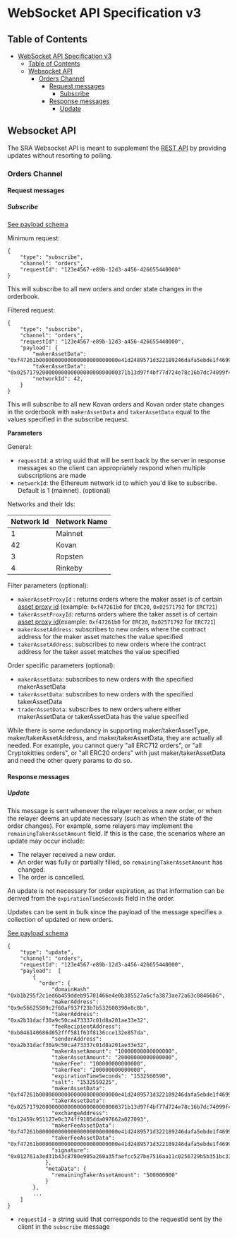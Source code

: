 # WebSocket API Specification v3

## Table of Contents

- [WebSocket API Specification v3](#websocket-api-specification-v3)
    - [Table of Contents](#table-of-contents)
    - [Websocket API](#websocket-api)
        - [Orders Channel](#orders-channel)
            - [Request messages](#request-messages)
                - [Subscribe](#subscribe)
            - [Response messages](#response-messages)
                - [Update](#update)

## Websocket API

The SRA Websocket API is meant to supplement the [REST API](https://github.com/0xProject/standard-relayer-api/blob/master/http/v3.md) by providing updates without resorting to polling.

### Orders Channel

#### Request messages

##### Subscribe

[See payload schema](https://github.com/0xProject/0x-monorepo/blob/development/packages/json-schemas/schemas/relayer_api_orders_channel_subscribe_schema.json#L1)

Minimum request:
```
{
    "type": "subscribe",
    "channel": "orders",
    "requestId": "123e4567-e89b-12d3-a456-426655440000"
}
```
This will subscribe to all new orders and order state changes in the orderbook.

Filtered request:
```
{
    "type": "subscribe",
    "channel": "orders",
    "requestId": "123e4567-e89b-12d3-a456-426655440000",
    "payload": {
        "makerAssetData": "0xf47261b0000000000000000000000000e41d2489571d322189246dafa5ebde1f4699f498",
        "takerAssetData": "0x02571792000000000000000000000000371b13d97f4bf77d724e78c16b7dc74099f40e840000000000000000000000000000000000000000000000000000000000000063",
        "networkId": 42,
    }
}
```
This will subscribe to all new Kovan orders and Kovan order state changes in the orderbook with `makerAssetData` and `takerAssetData` equal to the values specified in the subscribe request.

**Parameters**

General:
*   `requestId`: a string uuid that will be sent back by the server in response messages so the client can appropriately respond when multiple subscriptions are made
*   `networkId`: the Ethereum network id to which you'd like to subscribe. Default is 1 (mainnet). (optional)
   
Networks and their Ids:

| Network Id| Network Name |
| ----------| ------------ |
| 1         | Mainnet      |
| 42        | Kovan        |
| 3         | Ropsten      |
| 4         | Rinkeby      |

Filter parameters (optional): 
*   `makerAssetProxyId` : returns orders where the maker asset is of certain [asset proxy id](https://0xproject.com/docs/0x.js#types-AssetProxyId) (example: `0xf47261b0` for `ERC20`, `0x02571792` for `ERC721`)
*   `takerAssetProxyId`:  returns orders where the taker asset is of certain [asset proxy id](https://0xproject.com/docs/0x.js#types-AssetProxyId)(example: `0xf47261b0` for `ERC20`, `0x02571792` for `ERC721`)
*   `makerAssetAddress`: subscribes to new orders where the contract address for the maker asset matches the value specified
*   `takerAssetAddress`: subscribes to new orders where the contract address for the taker asset matches the value specified

Order specific parameters (optional):
*   `makerAssetData`: subscribes to new orders with the specified makerAssetData
*   `takerAssetData`: subscribes to new orders with the specified takerAssetData
*   `traderAssetData`: subscribes to new orders where either makerAssetData or takerAssetData has the value specified

While there is some redundancy in supporting maker/takerAssetType, maker/takerAssetAddress, and maker/takerAssetData, they are actually all needed. For example, you cannot query "all ERC712 orders", or "all Cryptokitties orders", or "all ERC20 orders" with just maker/takerAssetData and need the other query params to do so.

#### Response messages

##### Update

This message is sent whenever the relayer receives a new order, or when the relayer deems an update necessary (such as when the state of the order changes). For example, some relayers may implement the `remainingTakerAssetAmount` field. If this is the case, the scenarios where an update may occur include:
* The relayer received a new order.
* An order was fully or partially filled, so `remainingTakerAssetAmount` has changed.
* The order is cancelled.

An update is not necessary for order expiration, as that information can be derived from the `expirationTimeSeconds` field in the order.

Updates can be sent in bulk since the payload of the message specifies a collection of updated or new orders. 

[See payload schema](https://github.com/0xProject/0x-monorepo/blob/development/packages/json-schemas/schemas/relayer_api_orders_channel_update_response_schema.json#L1)

```
{
    "type": "update",
    "channel": "orders",
    "requestId": "123e4567-e89b-12d3-a456-426655440000",
    "payload":  [
        {
          "order": {
              "domainHash" "0xb1b295f2c1ed6b459ddeb95701466e4e0b385527a6cfa3873ae72a63c08466b6",
              "makerAddress": "0x9e56625509c2f60af937f23b7b532600390e8c8b",
              "takerAddress": "0xa2b31dacf30a9c50ca473337c01d8a201ae33e32",
              "feeRecipientAddress": "0xb046140686d052fff581f63f8136cce132e857da",
              "senderAddress": "0xa2b31dacf30a9c50ca473337c01d8a201ae33e32",
              "makerAssetAmount": "10000000000000000",
              "takerAssetAmount": "20000000000000000",
              "makerFee": "100000000000000",
              "takerFee": "200000000000000",
              "expirationTimeSeconds": "1532560590",
              "salt": "1532559225",
              "makerAssetData": "0xf47261b0000000000000000000000000e41d2489571d322189246dafa5ebde1f4699f498",
              "takerAssetData": "0x02571792000000000000000000000000371b13d97f4bf77d724e78c16b7dc74099f40e840000000000000000000000000000000000000000000000000000000000000063",
              "exchangeAddress": "0x12459c951127e0c374ff9105dda097662a027093",
              "makerFeeAssetData": "0xf47261b0000000000000000000000000e41d2489571d322189246dafa5ebde1f4699f498",
              "takerFeeAssetData": "0xf47261b0000000000000000000000000e41d2489571d322189246dafa5ebde1f4699f498",
              "signature": "0x012761a3ed31b43c8780e905a260a35faefcc527be7516aa11c0256729b5b351bc33"
            },
            "metaData": {
              "remainingTakerAssetAmount": "500000000"
            }
        },
        ...
    ]
}
```

*   `requestId` - a string uuid that corresponds to the requestId sent by the client in the `subscribe` message
